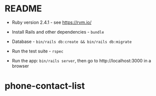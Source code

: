 # README

* Ruby version 2.4.1 - see https://rvm.io/

* Install Rails and other dependencies - `bundle`

* Database - `bin/rails db:create && bin/rails db:migrate`

* Run the test suite - `rspec`

* Run the app: `bin/rails server`, then go to http://localhost:3000 in a browser

# phone-contact-list
